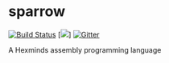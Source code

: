 # sparrow

[![Build Status](https://travis-ci.com/funnyddq/sparrow.svg?branch=master)](https://travis-ci.com/funnyddq/sparrow) [![](https://img.shields.io/badge/JAVA-1.8+-green.svg)] [![Gitter](https://badges.gitter.im/sparrow-project/community.svg)](https://gitter.im/sparrow-project/community?utm_source=badge&utm_medium=badge&utm_campaign=pr-badge)

A Hexminds assembly programming language
